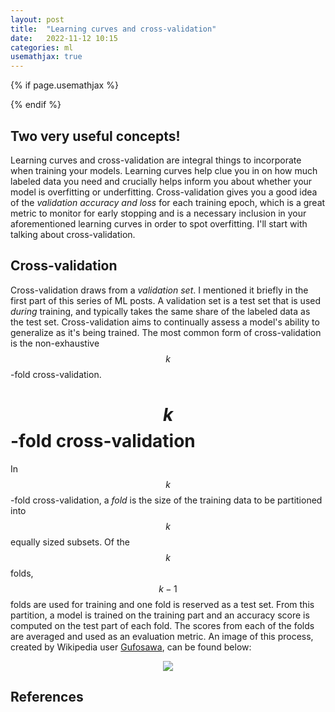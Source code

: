 ```yaml
---
layout: post
title:  "Learning curves and cross-validation"
date:   2022-11-12 10:15
categories: ml
usemathjax: true
---
```


<!-- for mathjax support -->
{% if page.usemathjax %}
  <script type="text/x-mathjax-config">
    MathJax.Hub.Config({
    TeX: { equationNumbers: { autoNumber: "AMS" } }
    });
  </script>
  <script type="text/javascript" async src="https://cdn.mathjax.org/mathjax/latest/MathJax.js?config=TeX-AMS-MML_HTMLorMML"></script>
{% endif %}

## Two very useful concepts!
Learning curves and cross-validation are integral things to incorporate when training your models. Learning curves help clue you in on how much labeled data you need and crucially helps inform you about whether your model is overfitting or underfitting. Cross-validation gives you a good idea of the *validation accuracy and loss* for each training epoch, which is a great metric to monitor for early stopping and is a necessary inclusion in your aforementioned learning curves in order to spot overfitting. I'll start with talking about cross-validation.

## Cross-validation
Cross-validation draws from a *validation set*. I mentioned it briefly in the first part of this series of ML posts. A validation set is a test set that is used *during* training, and typically takes the same share of the labeled data as the test set. Cross-validation aims to continually assess a model's ability to generalize as it's being trained. The most common form of cross-validation is the non-exhaustive $$k$$-fold cross-validation. 

# $$k$$-fold cross-validation
In $$k$$-fold cross-validation, a *fold* is the size of the training data to be partitioned into $$k$$ equally sized subsets. Of the $$k$$ folds, $$k-1$$ folds are used for training and one fold is reserved as a test set. From this partition, a model is trained on the training part and an accuracy score is computed on the test part of each fold. The scores from each of the folds are averaged and used as an evaluation metric. An image of this process, created by Wikipedia user [Gufosawa](https://commons.wikimedia.org/wiki/User:Gufosowa), can be found below:

<p align="center">
  <img width="auto" height="auto" src="/assets/kfold.jpg">
</p>





## References